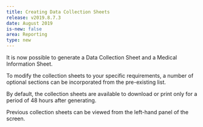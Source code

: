 ```yaml
---
title: Creating Data Collection Sheets 
release: v2019.8.7.3
date: August 2019
is-new: false
area: Reporting
type: new
---
```


It is now possible to generate a Data Collection Sheet and a Medical Information Sheet.

To modify the collection sheets to your specific requirements, a number of optional sections can be incorporated from the pre-existing list.

By default, the collection sheets are available to download or print only for a period of 48 hours after generating.

Previous collection sheets can be viewed from the left-hand panel of the screen.